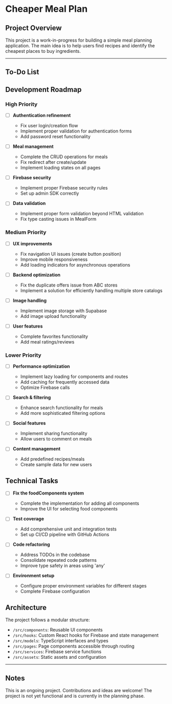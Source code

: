# Cheaper Meal Plan

## Project Overview

This project is a work-in-progress for building a simple meal planning application. The main idea is to help users find recipes and identify the cheapest places to buy ingredients.

---

## To-Do List

## Development Roadmap

### High Priority

- [ ] **Authentication refinement**

  - Fix user login/creation flow
  - Implement proper validation for authentication forms
  - Add password reset functionality

- [ ] **Meal management**

  - Complete the CRUD operations for meals
  - Fix redirect after create/update
  - Implement loading states on all pages

- [ ] **Firebase security**

  - Implement proper Firebase security rules
  - Set up admin SDK correctly

- [ ] **Data validation**
  - Implement proper form validation beyond HTML validation
  - Fix type casting issues in MealForm

### Medium Priority

- [ ] **UX improvements**

  - Fix navigation UI issues (create button position)
  - Improve mobile responsiveness
  - Add loading indicators for asynchronous operations

- [ ] **Backend optimization**

  - Fix the duplicate offers issue from ABC stores
  - Implement a solution for efficiently handling multiple store catalogs

- [ ] **Image handling**

  - Implement image storage with Supabase
  - Add image upload functionality

- [ ] **User features**
  - Complete favorites functionality
  - Add meal ratings/reviews

### Lower Priority

- [ ] **Performance optimization**

  - Implement lazy loading for components and routes
  - Add caching for frequently accessed data
  - Optimize Firebase calls

- [ ] **Search & filtering**

  - Enhance search functionality for meals
  - Add more sophisticated filtering options

- [ ] **Social features**

  - Implement sharing functionality
  - Allow users to comment on meals

- [ ] **Content management**
  - Add predefined recipes/meals
  - Create sample data for new users

## Technical Tasks

- [ ] **Fix the foodComponents system**

  - Complete the implementation for adding all components
  - Improve the UI for selecting food components

- [ ] **Test coverage**

  - Add comprehensive unit and integration tests
  - Set up CI/CD pipeline with GitHub Actions

- [ ] **Code refactoring**

  - Address TODOs in the codebase
  - Consolidate repeated code patterns
  - Improve type safety in areas using 'any'

- [ ] **Environment setup**
  - Configure proper environment variables for different stages
  - Complete Firebase configuration

## Architecture

The project follows a modular structure:

- `/src/components`: Reusable UI components
- `/src/hooks`: Custom React hooks for Firebase and state management
- `/src/models`: TypeScript interfaces and types
- `/src/pages`: Page components accessible through routing
- `/src/services`: Firebase service functions
- `/src/assets`: Static assets and configuration

---

## Notes

This is an ongoing project. Contributions and ideas are welcome! The project is not yet functional and is currently in the planning phase.
